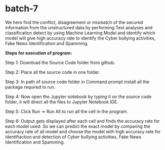 # batch-7
We here find the conflict, disagreement or mismatch of the secured information from the unstructured data by performing Text analyses and classification detect by using Machine Learning Model and identify which model will give high accuracy rate to identify the Cyber bullying activities, Fake News Identification and Spamming.

**Steps for execution of program:**

Step 1: Download the Source Code folder from github.

Step 2: Place all the source code in one folder.

Step 3: In path of source code folder in Command prompt install all the package required to run.

Step 4: Now open the Jupyter notebook by typing it on the source code folder, it will direct all the files to Jupyter Notebook IDE.

Step 5: Click Run -> Run All to run all the cell in the program.

Step 6: Output gets displayed after each cell and finds the accuracy rate for each model used. So we can predict the exact model by comparing the accuracy rate of all model and choose the model with high accuracy rate for identifiaction and detection of Cyber bullying activities, Fake News Identification and Spamming.
